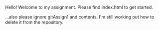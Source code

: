 Hello! Welcome to my assignment. Please find index.html to get started.

...also please ignore gitAssign1 and contents, I'm still working out how to delete it from the repository.
